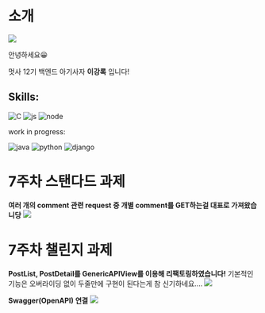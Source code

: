 # 소개
![](https://github.com/LikeLion-at-CAU-12th/kangRok-Lee/blob/git-session/mutsa.gif)

안녕하세요😀

멋사 12기 백엔드 아기사자 **이강록** 입니다!

Skills:
--------

![C](https://img.shields.io/badge/C-00599C?style=for-the-badge&logo=c&logoColor=white)
![js](https://img.shields.io/badge/JavaScript-F7DF1E?style=for-the-badge&logo=JavaScript&logoColor=white)
![node](https://img.shields.io/badge/Node.js-43853D?style=for-the-badge&logo=node.js&logoColor=white)

work in progress:

![java](https://img.shields.io/badge/Java-ED8B00?style=for-the-badge&logo=openjdk&logoColor=white)
![python](https://img.shields.io/badge/Python-3776AB?style=for-the-badge&logo=python&logoColor=white)
![django](https://img.shields.io/badge/Django-092E20?style=for-the-badge&logo=django&logoColor=white)


# 7주차 스탠다드 과제
**여러 개의 comment 관련 request 중 개별 comment를 GET하는걸 대표로 가져왔습니당**
![](https://github.com/LikeLion-at-CAU-12th/kangRok-Lee/assets/34326056/4bcedcaf-cb85-4e7f-a9c9-2da07b671db2)

# 7주차 챌린지 과제
**PostList, PostDetail를 GenericAPIView를 이용해 리팩토링하였습니다!**
기본적인 기능은 오버라이딩 없이 두줄만에 구현이 된다는게 참 신기하네요....
![](https://github.com/LikeLion-at-CAU-12th/kangRok-Lee/assets/34326056/bd85e787-23ce-4a4f-9aef-7faaae4496d9)

**Swagger(OpenAPI) 연결**
![](https://github.com/LikeLion-at-CAU-12th/kangRok-Lee/assets/34326056/98e32ddf-e36e-4883-ba7d-4f676a534e68)